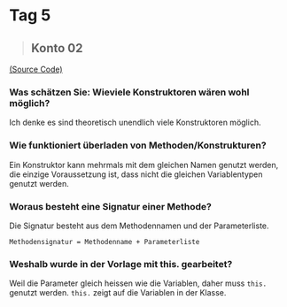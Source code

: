 # Tag 5

> ## Konto 02

[(Source Code)](/praxis-doku/konto/?id=source-code-02)

### Was schätzen Sie: Wieviele Konstruktoren wären wohl möglich?

Ich denke es sind theoretisch unendlich viele Konstruktoren möglich.

### Wie funktioniert überladen von Methoden/Konstrukturen?

Ein Konstruktor kann mehrmals mit dem gleichen Namen genutzt werden, die einzige Voraussetzung ist, dass nicht die gleichen Variablentypen genutzt werden.

### Woraus besteht eine Signatur einer Methode?

Die Signatur besteht aus dem Methodennamen und der Parameterliste.

```text
Methodensignatur = Methodenname + Parameterliste
```

### Weshalb wurde in der Vorlage mit this. gearbeitet?

Weil die Parameter gleich heissen wie die Variablen, daher muss `this.` genutzt werden. `this.` zeigt auf die Variablen in der Klasse.
